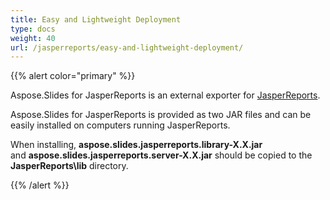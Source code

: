 ```yaml
---
title: Easy and Lightweight Deployment
type: docs
weight: 40
url: /jasperreports/easy-and-lightweight-deployment/
---
```


{{% alert color="primary" %}} 

Aspose.Slides for JasperReports is an external exporter for [JasperReports](http://jasperforge.org/sf/projects/jasperreports).

Aspose.Slides for JasperReports is provided as two JAR files and can be easily installed on computers running JasperReports.

When installing, **aspose.slides.jasperreports.library-X.X.jar** and **aspose.slides.jasperreports.server-X.X.jar** should be copied to the **JasperReports\lib** directory.

{{% /alert %}}
